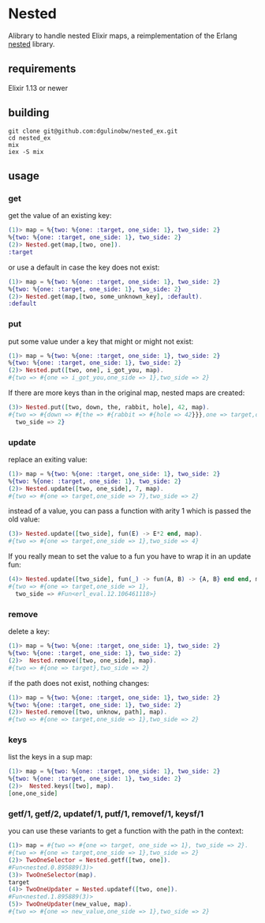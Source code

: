 # Nested

Alibrary to handle nested Elixir maps, a reimplementation of the Erlang [nested](https://github.com/odo/nested) library.

## requirements
Elixir 1.13 or newer

## building

```
git clone git@github.com:dgulinobw/nested_ex.git
cd nested_ex
mix
iex -S mix
```

## usage

### get

get the value of an existing key:

```elixir
(1)> map = %{two: %{one: :target, one_side: 1}, two_side: 2}
%{two: %{one: :target, one_side: 1}, two_side: 2}
(2)> Nested.get(map,[two, one]).
:target
```
or use a default in case the key does not exist:


```elixir
(1)> map = %{two: %{one: :target, one_side: 1}, two_side: 2}
%{two: %{one: :target, one_side: 1}, two_side: 2}
(2)> Nested.get(map,[two, some_unknown_key], :default).
:default
```

### put
put some value under a key that might or might not exist:

```elixir
(1)> map = %{two: %{one: :target, one_side: 1}, two_side: 2}
%{two: %{one: :target, one_side: 1}, two_side: 2}
(2)> Nested.put([two, one], i_got_you, map).
#{two => #{one => i_got_you,one_side => 1},two_side => 2}
```

If there are more keys than in the original map, nested maps are created:

```elixir
(3)> Nested.put([two, down, the, rabbit, hole], 42, map).
#{two => #{down => #{the => #{rabbit => #{hole => 42}}},one => target,one_side => 1},
  two_side => 2}
```

### update

replace an exiting value:

```elixir
(1)> map = %{two: %{one: :target, one_side: 1}, two_side: 2}
%{two: %{one: :target, one_side: 1}, two_side: 2}
(2)> Nested.update([two, one_side], 7, map).
#{two => #{one => target,one_side => 7},two_side => 2}
```

instead of a value, you can pass a function with arity 1 which is passed the old value:

```elixir
(3)> Nested.update([two_side], fun(E) -> E*2 end, map).
#{two => #{one => target,one_side => 1},two_side => 4}
```

If you really mean to set the value to a fun you have to wrap it in an update fun:

```elixir
(4)> Nested.update([two_side], fun(_) -> fun(A, B) -> {A, B} end end, map).
#{two => #{one => target,one_side => 1},
  two_side => #Fun<erl_eval.12.106461118>}
```
### remove

delete a key:

```elixir
(1)> map = %{two: %{one: :target, one_side: 1}, two_side: 2}
%{two: %{one: :target, one_side: 1}, two_side: 2}
(2)>  Nested.remove([two, one_side], map).
#{two => #{one => target},two_side => 2}
```

if the path does not exist, nothing changes:

```elixir
(1)> map = %{two: %{one: :target, one_side: 1}, two_side: 2}
%{two: %{one: :target, one_side: 1}, two_side: 2}
(2)> Nested.remove([two, unknow, path], map).
#{two => #{one => target,one_side => 1},two_side => 2}
```

### keys
list the keys in a sup map:

```elixir
(1)> map = %{two: %{one: :target, one_side: 1}, two_side: 2}
%{two: %{one: :target, one_side: 1}, two_side: 2}
(2)>  Nested.keys([two], map).
[one,one_side]
```

### getf/1, getf/2, updatef/1, putf/1, removef/1, keysf/1

you can use these variants to get a function with the path in the context:

```elixir
(1)> map = #{two => #{one => target, one_side => 1}, two_side => 2}.
#{two => #{one => target,one_side => 1},two_side => 2}
(2)> TwoOneSelector = Nested.getf([two, one]).
#Fun<nested.0.895889(3)>
(3)> TwoOneSelector(map).
target
(4)> TwoOneUpdater = Nested.updatef([two, one]).
#Fun<nested.1.895889(3)>
(5)> TwoOneUpdater(new_value, map).
#{two => #{one => new_value,one_side => 1},two_side => 2}
```
